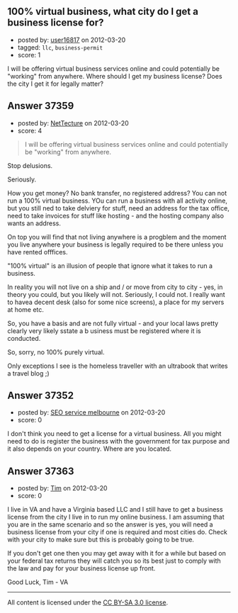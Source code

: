## 100% virtual business, what city do I get a business license for?

- posted by: [user16817](https://stackexchange.com/users/-1/16817-user16817) on 2012-03-20
- tagged: `llc`, `business-permit`
- score: 1

I will be offering virtual business services online and could potentially be "working" from anywhere. Where should I get my business license? Does the city I get it for legally matter?


## Answer 37359

- posted by: [NetTecture](https://stackexchange.com/users/-1/3350-nettecture) on 2012-03-20
- score: 4

> I will be offering virtual business services online and could potentially be "working" from 
> anywhere.

Stop delusions.

Seriously.

How you get money? No bank transfer, no registered address? You can not run a 100% virtual business. YOu can run a  business with all activity online, but you still ned to take delviery for stuff, need an address for the tax office, need to take invoices for stuff like hosting - and the hosting company also wants an address.

On top you will find that not living anywhere is a progblem and the moment you live anywhere your business is legally required to be there unless you have rented offfices.

"100%  virtual" is an illusion of people that ignore what it takes to run a business.

In reality you will not live on a ship and / or move from city to city - yes, in theory you could, but you likely will not. Seriously, I could not. I really want to havea decent desk (also for some nice screens), a place for my servers at home etc.

So, you have a basis and are not fully virtual - and your local laws pretty clearly very likely sstate a b usiness must be registered where it is conducted.

So, sorry, no 100% purely virtual.

Only exceptions I see is the homeless traveller with an ultrabook that writes a travel blog ;)


## Answer 37352

- posted by: [SEO service melbourne](https://stackexchange.com/users/-1/17057-seo-service-melbourne) on 2012-03-20
- score: 0

I don't think you need to get a license for a virtual business. All you might need to do is register the business with the government for tax purpose and it also depends on your country. Where are you located.


## Answer 37363

- posted by: [Tim](https://stackexchange.com/users/-1/14914-tim) on 2012-03-20
- score: 0

I live in VA and have a Virginia based LLC and I still have to get a business license from the city I live in to run my online business. I am assuming that you are in the same scenario and so the answer is yes, you will need a business license from your city if one is required and most cities do. Check with your city to make sure but this is probably going to be true. 

If you don't get one then you may get away with it for a while but based on your federal tax returns they will catch you so its best just to comply with the law and pay for your business license up front. 

Good Luck, 
Tim - VA



---

All content is licensed under the [CC BY-SA 3.0 license](https://creativecommons.org/licenses/by-sa/3.0/).
